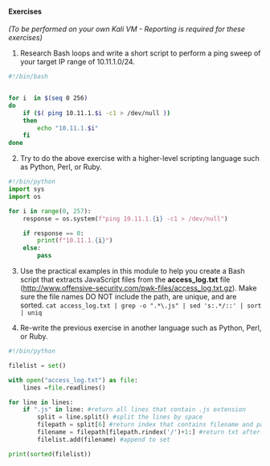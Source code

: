 #### Exercises

_(To be performed on your own Kali VM - Reporting is required for these exercises)_

1.  Research Bash loops and write a short script to perform a ping sweep of your target IP range of 10.11.1.0/24.
```bash
#!/bin/bash


for i  in $(seq 0 256)
do
	if ($( ping 10.11.1.$i -c1 > /dev/null ))
	then
		echo "10.11.1.$i"
	fi
done
```

2.  Try to do the above exercise with a higher-level scripting language such as Python, Perl, or Ruby.
```python 
#!/bin/python
import sys
import os

for i in range(0, 257):
	response = os.system(f"ping 10.11.1.{i} -c1 > /dev/null")

	if response == 0:
		print(f"10.11.1.{i}")
	else:
		pass
```

3.  Use the practical examples in this module to help you create a Bash script that extracts JavaScript files from the **access_log.txt** file (http://www.offensive-security.com/pwk-files/access_log.txt.gz). Make sure the file names DO NOT include the path, are unique, and are sorted.
`cat access_log.txt | grep -o ".*\.js" | sed 's:.*/::' | sort | uniq`

4.  Re-write the previous exercise in another language such as Python, Perl, or Ruby.
```python
#!/bin/python

filelist = set()

with open("access_log.txt") as file:
	lines =file.readlines()

for line in lines:
	if ".js" in line: #return all lines that contain .js extension
		split = line.split() #split the lines by space
		filepath = split[6] #return index that contains filename and path
		filename = filepath[filepath.rindex('/')+1:] #return txt after last "/"
		filelist.add(filename) #append to set

print(sorted(filelist))
```
